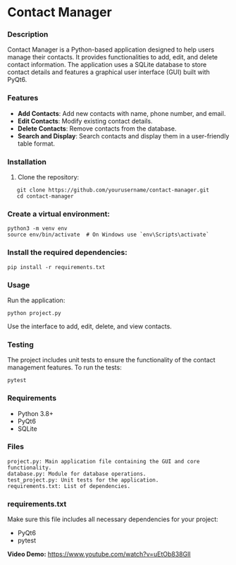 # Contact Manager

### Description
Contact Manager is a Python-based application designed to help users manage their contacts. It provides functionalities to add, edit, and delete contact information. The application uses a SQLite database to store contact details and features a graphical user interface (GUI) built with PyQt6.

### Features
- **Add Contacts**: Add new contacts with name, phone number, and email.
- **Edit Contacts**: Modify existing contact details.
- **Delete Contacts**: Remove contacts from the database.
- **Search and Display**: Search contacts and display them in a user-friendly table format.

### Installation
1. Clone the repository:
```
   git clone https://github.com/yourusername/contact-manager.git
   cd contact-manager
```

### Create a virtual environment:
```
python3 -m venv env
source env/bin/activate  # On Windows use `env\Scripts\activate`
```

### Install the required dependencies:
```
pip install -r requirements.txt
```

### Usage
Run the application:
```
python project.py
```
Use the interface to add, edit, delete, and view contacts.

### Testing
The project includes unit tests to ensure the functionality of the contact management features. To run the tests:
```
pytest
```

### Requirements
- Python 3.8+
- PyQt6
- SQLite

### Files
    project.py: Main application file containing the GUI and core functionality.
    database.py: Module for database operations.
    test_project.py: Unit tests for the application.
    requirements.txt: List of dependencies.

### requirements.txt
Make sure this file includes all necessary dependencies for your project:
- PyQt6
- pytest

**Video Demo:**  https://www.youtube.com/watch?v=uEtOb838GlI
